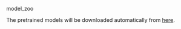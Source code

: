 model_zoo

The  pretrained models will be downloaded automatically from [here](https://drive.google.com/file/d/1lY1M_9UlgXr9VUzQAbYSTUdYjqoVmz3j/view?usp=sharing).
